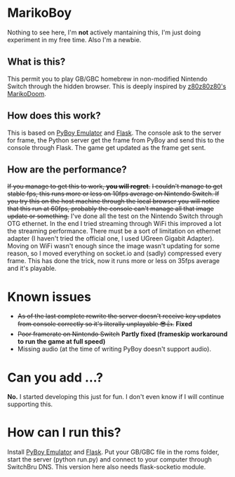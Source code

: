 # MarikoBoy
Nothing to see here, I'm **not** actively mantaining this, I'm just doing experiment in my free time.
Also I'm a newbie.

## What is this?
This permit you to play GB/GBC homebrew in non-modified Nintendo Switch through the hidden browser.
This is deeply inspired by [z80z80z80's MarikoDoom](https://github.com/z80z80z80/MarikoDoom).


## How does this work?
This is based on [PyBoy Emulator](https://github.com/Baekalfen/PyBoy) and [Flask](https://github.com/pallets/flask). 
The console ask to the server for frame, the Python server get the frame from PyBoy and send this to the console through Flask. The game get updated as the frame get sent.


## How are the performance?
~~If you manage to get this to work, **you will regret**.~~
~~I couldn't manage to get stable fps, this runs more or less on 10fps average on Nintendo Switch.
If you try this on the host machine through the local browser you will notice that this run at 60fps, probably the console can't manage all that image update or something.~~
I've done all the test on the Nintendo Switch through OTG ethernet. In the end I tried streaming through WiFi this improved a lot the streaming performance. There must be a sort of limitation on ethernet adapter (I haven't tried the official one, I used UGreen Gigabit Adapter). Moving on WiFi wasn't enough since the image wasn't updating for some reason, so I moved everything on socket.io and (sadly) compressed every frame.
This has done the trick, now it runs more or less on 35fps average and it's playable.


# Known issues
* ~~As of the last complete rewrite the server doesn't receive key updates from console correctly so it's literally unplayable 😎👍.~~ **Fixed**
* ~~Poor framerate on Nintendo Switch~~ **Partly fixed (frameskip workaround to run the game at full speed)**
* Missing audio (at the time of writing PyBoy doesn't support audio).

# Can you add ...?
**No.** I started developing this just for fun. I don't even know if I will continue supporting this.

# How can I run this?
Install [PyBoy Emulator](https://github.com/Baekalfen/PyBoy) and [Flask](https://github.com/pallets/flask).
Put your GB/GBC file in the roms folder, start the server (python run.py) and connect to your computer through SwitchBru DNS.
This version here also needs flask-socketio module.
